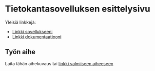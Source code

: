 # Tietokantasovelluksen esittelysivu

Yleisiä linkkejä:

* [Linkki sovellukseeni](https://www.cs.helsinki.fi)
* [Linkki dokumentaatiooni](https://github.com/Erkkapyy/SarjaTrack/blob/master/doc/dokumentaatio.pdf)

## Työn aihe

Laita tähän aihekuvaus tai [linkki valmiiseen aiheeseen](http://advancedkittenry.github.io/suunnittelu_ja_tyoymparisto/aiheet/Pokemon-kanta.html) 

